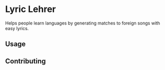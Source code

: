 # Lyric Lehrer

Helps people learn languages by generating matches to foreign songs with easy lyrics.

## Usage


## Contributing

